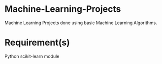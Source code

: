 # Machine-Learning-Projects
Machine Learning Projects done using basic Machine Learning Algorithms.

# Requirement(s)
Python scikit-learn module
